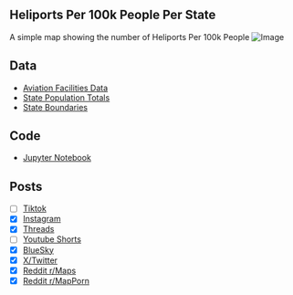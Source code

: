 ## Heliports Per 100k People Per State
A simple map showing the number of Heliports Per 100k People
![Image](https://drive.google.com/uc?export=view&id=1ekHLlf7kUtiR4maPHrkmav5kcBFR2ZhS)

## Data
* [Aviation Facilities Data](https://geodata.bts.gov/datasets/1551114f78e34d8395fd77bf41cd8a80_0/explore?location=6.905465%2C-1.633860%2C2.80)
* [State Population Totals](https://www.census.gov/data/tables/time-series/demo/popest/2020s-state-total.html)
* [State Boundaries](https://www.census.gov/geographies/mapping-files/time-series/geo/carto-boundary-file.html)

## Code
* [Jupyter Notebook](FormatData.ipynb)

## Posts
- [ ] [Tiktok]()
- [x] [Instagram](https://www.instagram.com/p/DK7p2MCSydS/)
- [x] [Threads](https://www.threads.com/@vinemapper/post/DK7p3QMSQAe)
- [ ] [Youtube Shorts]()
- [x] [BlueSky](https://bsky.app/profile/vinemapper.bsky.social/post/3lro4xw4mrk2g)
- [x] [X/Twitter](https://x.com/VineMapper/status/1934322305523749208)
- [x] [Reddit r/Maps](https://www.reddit.com/r/Maps/comments/1lc7tng/heliports_per_100k_people/)
- [x] [Reddit r/MapPorn](https://www.reddit.com/r/MapPorn/comments/1lc7tku/heliports_per_100k_people/)
